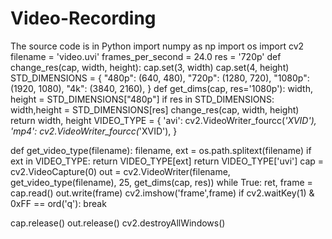 # Video-Recording
The source code is in Python
import numpy as np
import os
import cv2
filename = 'video.uvi'
frames_per_second = 24.0
res = '720p'
def change_res(cap, width, height):
    cap.set(3, width)
    cap.set(4, height)
STD_DIMENSIONS =  {
    "480p": (640, 480),
    "720p": (1280, 720),
    "1080p": (1920, 1080),
    "4k": (3840, 2160),
}
def get_dims(cap, res='1080p'):
    width, height = STD_DIMENSIONS["480p"]
    if res in STD_DIMENSIONS:
        width,height = STD_DIMENSIONS[res]
    change_res(cap, width, height)
    return width, height
VIDEO_TYPE = {
    'avi': cv2.VideoWriter_fourcc(*'XVID'),
    'mp4': cv2.VideoWriter_fourcc(*'XVID'),
}

def get_video_type(filename):
    filename, ext = os.path.splitext(filename)
    if ext in VIDEO_TYPE:
      return  VIDEO_TYPE[ext]
    return VIDEO_TYPE['uvi']
cap = cv2.VideoCapture(0)
out = cv2.VideoWriter(filename, get_video_type(filename), 25, get_dims(cap, res))
while True:
    ret, frame = cap.read()
    out.write(frame)
    cv2.imshow('frame',frame)
    if cv2.waitKey(1) & 0xFF == ord('q'):
        break

cap.release()
out.release()
cv2.destroyAllWindows()
